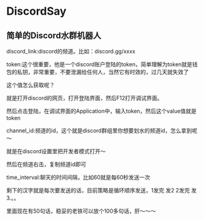 # DiscordSay
## 简单的Discord水群机器人
discord_link:discord的频道。比如：discord.gg/xxxx

token:这个很重要，他是一个discord账户登陆的token，简单理解为token就是钱包的私钥，非常重要，不要泄漏给任何人，当然它有时效的，过几天就失效了

这个值怎么获取呢？

就是打开discord的网页，打开登陆界面，然后F12打开调试界面。

然后点击登陆，在调试界面的Application中，输入token，然后这个value值就是token



channel_id:频道的id，这个就是discord群组里你想要划水的频道id，怎么拿到呢～

就是在discord设置里把开发者模式打开～



然后在频道右击，复制频道id即可



time_interval:聊天的时间间隔，比如60就是每60秒发送一次

剩下的汉字就是每次要发送的话，目前策略是循环顺序发送，1发完 发2 2发完 发3.。。

里面现在有50句话，稳妥的老铁可以放个100多句话，肝～～～
